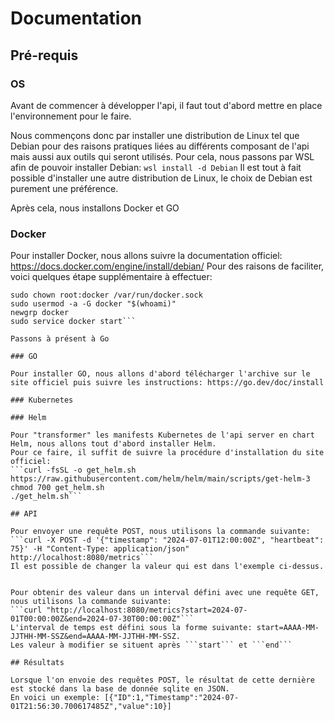 # Documentation

## Pré-requis

### OS

Avant de commencer à développer l'api, il faut tout d'abord mettre en place l'environnement pour le faire.

Nous commençons donc par installer une distribution de Linux tel que Debian pour des raisons pratiques liées au différents composant de l'api mais aussi aux outils qui seront utilisés.
Pour cela, nous passons par WSL afin de pouvoir installer Debian:
```wsl install -d Debian```
Il est tout à fait possible d'installer une autre distribution de Linux, le choix de Debian est purement une préférence.

Après cela, nous installons Docker et GO

### Docker

Pour installer Docker, nous allons suivre la documentation officiel: https://docs.docker.com/engine/install/debian/
Pour des raisons de faciliter, voici quelques étape supplémentaire à effectuer:
```sudo groupadd -f docker
sudo chown root:docker /var/run/docker.sock
sudo usermod -a -G docker "$(whoami)"
newgrp docker
sudo service docker start```

Passons à présent à Go

### GO

Pour installer GO, nous allons d'abord télécharger l'archive sur le site officiel puis suivre les instructions: https://go.dev/doc/install

### Kubernetes

### Helm

Pour "transformer" les manifests Kubernetes de l'api server en chart Helm, nous allons tout d'abord installer Helm.
Pour ce faire, il suffit de suivre la procédure d'installation du site officiel:
```curl -fsSL -o get_helm.sh https://raw.githubusercontent.com/helm/helm/main/scripts/get-helm-3
chmod 700 get_helm.sh
./get_helm.sh```

## API

Pour envoyer une requête POST, nous utilisons la commande suivante:
```curl -X POST -d '{"timestamp": "2024-07-01T12:00:00Z", "heartbeat": 75}' -H "Content-Type: application/json" http://localhost:8080/metrics```
Il est possible de changer la valeur qui est dans l'exemple ci-dessus.


Pour obtenir des valeur dans un interval défini avec une requête GET, nous utilisons la commande suivante:
```curl "http://localhost:8080/metrics?start=2024-07-01T00:00:00Z&end=2024-07-30T00:00:00Z"```
L'interval de temps est défini sous la forme suivante: start=AAAA-MM-JJTHH-MM-SSZ&end=AAAA-MM-JJTHH-MM-SSZ.
Les valeur à modifier se situent après ```start``` et ```end```

## Résultats

Lorsque l'on envoie des requêtes POST, le résultat de cette dernière est stocké dans la base de donnée sqlite en JSON.
En voici un exemple: [{"ID":1,"Timestamp":"2024-07-01T21:56:30.700617485Z","value":10}]
